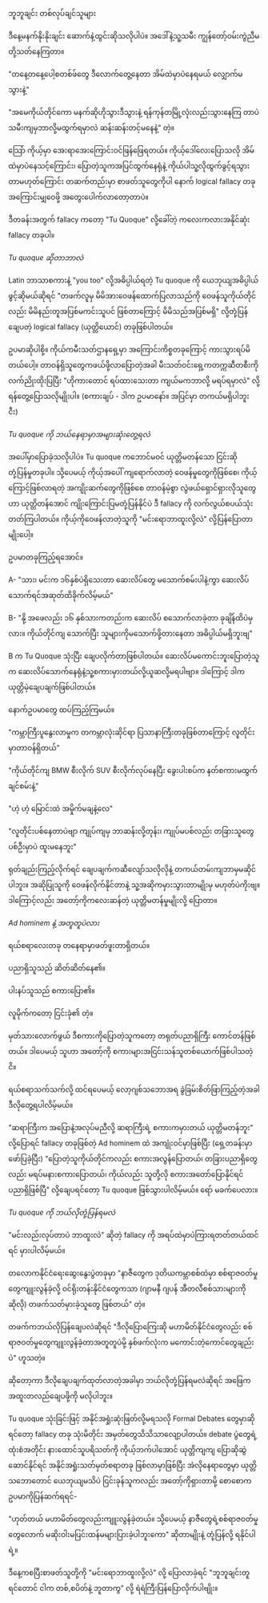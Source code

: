 ဘူဘူချင်း တစ်လုပ်ချင်သူများ

ဒီနေ့မနက်နိုးနိုးချင်း ဆောက်နဲ့ထွင်းဆိုသလိုပါပဲ။ အဒေါ်နဲ့သူ့သမီး ကျွန်တော့်ဝမ်းကွဲညီမတို့သတ်နေကြတာ။

"တနေ့တနေ့ပေါ့စတစ်ဖ်တွေ ဒီလောက်တွေ့နေတာ အိမ်ထဲမှာပဲနေရမယ် လျှောက်မသွားနဲ့"

"အမေကိုယ်တိုင်ကော မနက်ဆိုဟိုသွားဒီသွားနဲ့ ရန်ကုန်တမြို့လုံးလည်းသွားနေကြ တာပဲ သမီးကျမှဘာလို့မထွက်ရမှာလဲ ဆန်းဆန်းတင့်မနေနဲ့" တဲ့။

သြော် ကိုယ့်မှာ အေးရာအေးကြောင်းဝင်ဖြန်ဖြေရတယ်။ ကိုယ့်ဒေါ်လေးပြောသလို အိမ်ထဲမှာပဲနေသင့်ကြောင်း၊ ပြောတဲ့သူကအပြင်ထွက်နေရုံနဲ့ ကိုယ်ပါသူ့လိုထွက်ခွင့်ရသွားတာမဟုတ်ကြောင်း တဆက်တည်းမှာ စာဖတ်သူတွေကိုပါ နောက် logical fallacy တခုအကြောင်းမျှဝေဖို့ အတွေးပေါက်လာတော့တာပဲ။

ဒီတခန်းအတွက် fallacy ကတော့ "Tu Quoque" လို့ခေါ်တဲ့ ကလေးကလားအနိုင်ဆုံး fallacy တခုပါ။

*Tu quoque ဆိုတာဘာလဲ*

Latin ဘာသာစကားနဲ့ "you too" လို့အဓိပ္ပါယ်ရတဲ့ Tu quoque ကို ယေဘုယျအဓိပ္ပါယ်ဖွင့်ဆိုမယ်ဆိုရင် "တဖက်လူမှ မိမိအားဝေဖန်ထောက်ပြလာသည်ကို ဝေဖန်သူကိုယ်တိုင်လည်း မိမိနည်းတူအပြစ်မကင်းသူပင် ဖြစ်တာကြောင့် မိမိသည်အပြစ်မရှိ" လို့တုံ့ပြန်ချေပတဲ့ logical fallacy (ယုတ္တိယောင်) တခုဖြစ်ပါတယ်။

ဥပမာဆိုပါစို့။ ကိုယ်ကမီးသတ်ဌာနရှေ့မှာ အကြောင်းကိစ္စတခုကြောင့် ကားသွားရပ်မိတယ်ပေါ့။ တာဝန်ရှိသူတွေကဖယ်ဖို့လာပြောတဲ့အခါ မီးသတ်ဝင်းရှေ့ကတက္ကဆီတစီးကိုလက်ညိုးထိုးပြပြီး "ဟိုကားတောင် ရပ်ထားသေးတာ ကျယ်မကဘာလို့ မရပ်ရမှာလဲ" လို့ရန်တွေ့ပြောသလိုမျိုးပါ။ (စကားချပ် - ဒါက ဥပမာနော်။ အပြင်မှာ တကယ်မရှိပါဘူး ငီး)

*Tu quoque ကို ဘယ်နေရာမှာအများဆုံးတွေ့ရလဲ*

အပေါ်မှာပြောခဲ့သလိုပါပဲ။ Tu quoque ကဘောင်မဝင် ယုတ္တိမတန်သော ငြင်းဆိုတုံ့ပြန်မှုတခုပါ။ သို့ပေမယ့် ကိုယ့်အပေါ် ကျရောက်လာတဲ့ ဝေဖန်မှုတွေကိုဖြစ်စေ၊ ကိုယ့်ကြောင့်ဖြစ်လာရတဲ့ အကျိုးဆက်တွေကိုဖြစ်စေ တာဝန်မဲ့စွာ လွဲဖယ်ရှောင်ရှားလိုသူတွေဟာ ယုတ္တိတန်အောင် ကျိုးကြောင်းပြမတုံ့ပြန်နိုင်ပဲ ဒီ fallacy ကို လက်လွယ်စပယ်သုံးတတ်ကြပါတယ်။ ကိုယ့်ကိုဝေဖန်လာတဲ့သူကို "မင်းရောဘာထူးလို့လဲ" လို့ပြန်ပြောတာမျိုးပေါ့။

ဥပမာတခုကြည့်ရအောင်။

A- "သား၊ မင်းက ၁၆နှစ်ပဲရှိသေးတာ ဆေးလိပ်တွေ မသောက်စမ်းပါနဲ့ကွာ ဆေးလိပ်သောက်ရင်အဆုတ်ထိခိုက်လိမ့်မယ်"

B- "နို့ အဖေလည်း ၁၆ နှစ်သားကတည်းက ဆေးလိပ် စသောက်လာခဲ့တာ ခုချိန်ထိပဲမှလား။ ကိုယ်တိုင်ကျ သောက်ပြီး သူများကိုမသောက်ဖို့တားနေတာ အဓိပ္ပါယ်မရှိဘူးဗျ"

B က Tu Quoque သုံးပြီး ချေပလိုက်တာဖြစ်ပါတယ်။ ဆေးလိပ်မကောင်းဘူးပြောတဲ့သူက ဆေးလိပ်သောက်နေရုံနဲ့သူ့စကားမှားတယ်လို့ယူဆလို့မရပါဗျာ။ ဒါကြောင့် ဒါက ယုတ္တိမဲ့ချေပချက်ဖြစ်ပါတယ်။

နောက်ဥပမာတွေ ထပ်ကြည့်ကြမယ်။

"ကမ္ဘာကြီးပူနွေးလာမှုက တကမ္ဘာလုံးဆိုင်ရာ ပြသာနာကြီးတခုဖြစ်တာကြောင့် လူတိုင်းမှာတာဝန်ရှိတယ်"

"ကိုယ်တိုင်ကျ BMW စီးလိုက် SUV စီးလိုက်လုပ်နေပြီး ခွေးပါးစပ်က နတ်စကားမထွက်ချင်စမ်းနဲ့"

"ဟဲ့ ဟဲ့ မြောင်းထဲ အမှိုက်မချနဲ့လေ"

"လူတိုင်းပစ်နေတာပဲဗျာ ကျုပ်ကျမှ ဘာဆန်းလို့တုန်း၊ ကျုပ်မပစ်လည်း တခြားသူတွေပစ်ဦးမှာပဲ ထူးမနေဘူး"

ရုတ်ချည်းကြည့်လိုက်ရင် ချေပချက်ကဆီလျော်သလိုလိုနဲ့ တကယ်တမ်းကျဘာမှမဆိုင်ပါဘူး။ အဆိုပြုသူကို ဝေဖန်လိုက်နိုင်တာနဲ့ သူ့အဆိုကမှားသွားတာမျိုးမှ မဟုတ်ပဲကိုးဗျ။ ဒါကြောင့်လည်း အတော့်ကိုကလေးဆန်တဲ့ ယုတ္တိမတန်မှုမျိုးလို့ ပြောတာ။

*Ad hominem နဲ့ အတူတူပဲလား*

ရယ်စရာလေးတခု တနေရာမှာဖတ်ဖူးတာရှိတယ်။

ပညာရှိသူသည် ဆိတ်ဆိတ်နေ၏။

ပါးနပ်သူသည် စကားပြော၏။

လူမိုက်ကတော့ ငြင်းခုံ၏ တဲ့။

မှတ်သားလောက်ဖွယ် ဒီစကားကိုပြောတဲ့သူကတော့ တရုတ်ပညာရှိကြီး ကောင်တန်ဖြစ်တယ်။ ဒါပေမယ့် သူဟာ အတော့်ကို စကားများအငြင်းသန်သူတစ်ယောက်ဖြစ်ပါသတဲ့ ငိ။

ရယ်စရာသက်သက်လို့ ထင်ရပေမယ့် လော့ဂျစ်သဘောအရ ခွဲခြမ်းစိတ်ဖြာကြည့်တဲ့အခါ ဒီလိုတွေ့ရပါလိမ့်မယ်။

"ဆရာကြီးက အပြောနဲ့အလုပ်မညီလို့ ဆရာကြီးရဲ့ စကားကမှားတယ် ယုတ္တိမတန်ဘူး" လို့ပြောရင် fallacy တခုဖြစ်တဲ့ Ad hominem ထဲ အကျုံးဝင်မှာဖြစ်ပြီး (ရှေ့တခန်းမှာ ဖော်ပြခဲ့ပြီး) "ပြောတဲ့သူကိုယ်တိုင်ကလည်း စကားအလွန်ပြောတယ်၊ တခြားပညာရှိတွေလည်း မရပ်မနားစကားပြောတယ်၊ ကိုယ်လည်း သူတို့လို စကားအတော်ပြောနိုင်ရင် ပညာရှိဖြစ်ပြီ" လို့ချေပရင်တော့ Tu quoque ဖြစ်သွားပါလိမ့်မယ်။ ရော် မခက်ပေလား။

*Tu quoque ကို ဘယ်လိုတုံ့ပြန်ရမလဲ*

"မင်းလည်းလုပ်တာပဲ ဘာထူးလဲ" ဆိုတဲ့ fallacy ကို အရပ်ထဲမှာပဲကြားရတတ်တယ်ထင်ရင် မှားပါလိမ့်မယ်။

တလောကနိုင်ငံရေးဆွေးနွေးပွဲတခုမှာ "နာဇီတွေက ဒုတိယကမ္ဘာစစ်ထဲမှာ စစ်ရာဇဝတ်မှုတွေကျူးလွန်ခဲ့လို့ ဝင်ရိုးတန်းနိုင်ငံတွေကသာ (ဂျာမနီ ဂျပန် အီတလီစစ်သားများကို ဆိုလို) တဖက်သတ်မှားခဲ့သူတွေ ဖြစ်တယ်" တဲ့။

တဖက်ကဘယ်လိုပြန်ချေပလဲဆိုရင် "ဒီလိုပြောကြေးဆို မဟာမိတ်နိုင်ငံတွေလည်း စစ်ရာဇဝတ်မှုတွေကျူးလွန်ခဲ့တာအတူတူပဲမို့ နှစ်ဖက်လုံးက မကောင်းတဲ့ကောင်တွေချည်းပဲ" ဟူသတဲ့။

ဆိုတော့ကာ ဒီလိုချေပချက်ထုတ်လာတဲ့အခါမှာ ဘယ်လိုတုံ့ပြန်ရမလဲဆိုရင် အဖြေက အထူးတလည်ချေပဖို့ကို မလိုပါဘူး။

Tu quoque သုံးခြင်းဖြင့် အနိုင်အရှုံးဆုံးဖြတ်လို့မရသလို Formal Debates တွေမှာဆိုရင်တော့ fallacy တခု သုံးမိတိုင်း အမှတ်တွေသိသိသာလျော့ပါတယ်။ debate ပွဲတွေရဲ့ ထုံးစံအတိုင်း နားထောင်သူပရိသတ်ကို ကိုယ့်ဘက်ပါအောင် ယုတ္တိကျကျ ပြောဆိုဆွဲဆောင်နိုင်ရင် အနိုင်အရှုံးသတ်မှတ်စရာတခု ဖြစ်လာမှာဖြစ်ပြီး အဲလိုနေရာတွေမှာ ယုတ္တိသဘောတောင် ယေဘုယျမသိပဲ ငြင်းခုန်သူကလည်း အတော့်ကိုရှားတာမို့ စောစောက ဥပမာကိုပြန်ဆက်ရရင်-

"ဟုတ်တယ် မဟာမိတ်တွေလည်းကျူးလွန်ခဲ့တယ်။ သို့ပေမယ့် နာဇီတွေရဲ့စစ်ရာဇဝတ်မှုတွေလောက် မဆိုးဝါးမပြင်းထန်မများပြားခဲ့ပါဘူးကော" ဆိုတာမျိုးနဲ့ တုံ့ပြန်လို့ ရနိုင်ပါရဲ့။

ဒီနေ့ကစပြီးစာဖတ်သူတို့ကို "မင်းရောဘာထူးလို့လဲ" လို့ ပြောလာခဲ့ရင် "ဘူဘူချင်းတူရင်တောင် ငါက တစ်,စပိတ်နဲ့ ဘူတာကွ" လို့ ရဲရဲကြီးပြန်ပြောလိုက်ပါဗျိုး။
